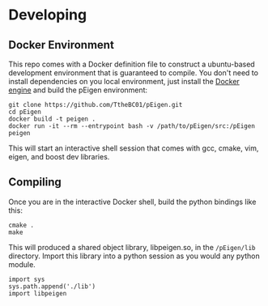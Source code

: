 # Developing

## Docker Environment

This repo comes with a Docker definition file to construct a ubuntu-based development environment that
is guaranteed to compile. You don't need to install dependencies on you local environment, just install the
[Docker engine](https://www.docker.com/) and build the pEigen environment:

```
git clone https://github.com/TtheBC01/pEigen.git
cd pEigen 
docker build -t peigen .
docker run -it --rm --entrypoint bash -v /path/to/pEigen/src:/pEigen peigen 
```
This will start an interactive shell session that comes with gcc, cmake, vim, eigen, and boost dev libraries. 

## Compiling

Once you are in the interactive Docker shell, build the python bindings like this:

```
cmake .
make
```

This will produced a shared object library, libpeigen.so, in the `/pEigen/lib` directory. Import this library into 
a python session as you would any python module.

```
import sys
sys.path.append('./lib')
import libpeigen
```